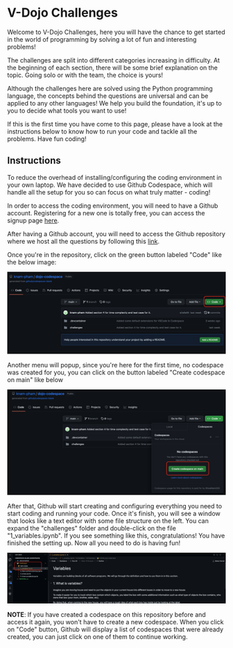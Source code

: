 # V-Dojo Challenges

Welcome to V-Dojo Challenges, here you will have the chance to get started in the world of programming by solving a lot of fun and interesting problems!

The challenges are split into different categories increasing in difficulty. At the beginning of each section, there will be some brief explanation on the topic. Going solo or with the team, the choice is yours!

Although the challenges here are solved using the Python programming language, the concepts behind the questions are universal and can be applied to any other languages! We help you build the foundation, it's up to you to decide what tools you want to use!

If this is the first time you have come to this page, please have a look at the instructions below to know how to run your code and tackle all the problems. Have fun coding!

## Instructions

To reduce the overhead of installing/configuring the coding environment in your own laptop. We have decided to use Github Codespace, which will handle all the setup for you so can focus on what truly matter - coding!

In order to access the coding environment, you will need to have a Github account. Registering for a new one is totally free, you can access the signup page [here](https://github.com/signup?ref_cta=Sign+up&ref_loc=header+logged+out&ref_page=%2F&source=header-home).

After having a Github account, you will need to access the Github repository where we host all the questions by following this [link](https://github.com/knam-pham/dojo-codespace).

Once you're in the repository, click on the green button labeled "Code" like the below image:

![codespace-1](./instructions-img/codespace-1.png)

Another menu will popup, since you're here for the first time, no codespace was created for you, you can click on the button labeled "Create codespace on main" like below

![codespace-2](./instructions-img/codespace-2.png)


After that, Github will start creating and configuring everything you need to start coding and running your code. Once it's finish, you will see a window that looks like a text editor with some file structure on the left. You can expand the "challenges" folder and double-click on the file "1_variables.ipynb". If you see something like this, congratulations! You have finished the setting up. Now all you need to do is having fun!

![codespace-3](./instructions-img/codespace-3.png)

**NOTE**: If you have created a codespace on this repository before and access it again, you won't have to create a new codespace. When you click on "Code" button, Github will display a list of codespaces that were already created, you can just click on one of them to continue working.